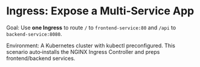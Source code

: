 # Ingress: Expose a Multi‑Service App

Goal: Use **one Ingress** to route `/` to `frontend-service:80` and `/api` to `backend-service:8080`.

Environment: A Kubernetes cluster with kubectl preconfigured. This scenario auto‑installs the NGINX Ingress Controller and preps frontend/backend services.
